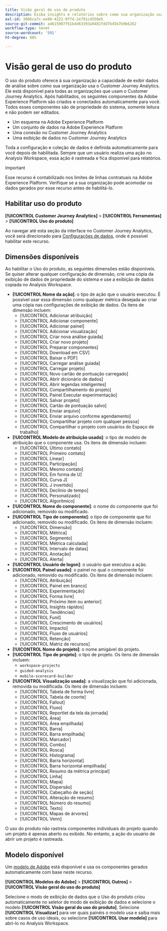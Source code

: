 ```yaml
---
title: Visão geral de uso do produto
description: Exiba insights e relatórios sobre como sua organização usa o Customer Journey Analytics.
exl-id: 3806ca7c-ee90-4222-9ffd-2e791c4550e5
source-git-commit: a4615907f61b4d63393a9481fdd7b45b7b9b6262
workflow-type: tm+mt
source-wordcount: '591'
ht-degree: 88%

---
```


# Visão geral de uso do produto

O uso do produto oferece à sua organização a capacidade de exibir dados de análise sobre como sua organização usa o Customer Journey Analytics. Ele está disponível para todas as organizações que usam o Customer Journey Analytics. Após habilitados, os seguintes componentes da Adobe Experience Platform são criados e conectados automaticamente para você. Todos esses componentes são de propriedade do sistema, somente leitura e não podem ser editados.

* Um esquema na Adobe Experience Platform
* Um conjunto de dados na Adobe Experience Platform
* Uma conexão no Customer Journey Analytics
* Uma exibição de dados no Customer Journey Analytics

Toda a configuração e coleção de dados é definida automaticamente para você depois de habilitada. Sempre que um usuário realiza uma ação no Analysis Workspace, essa ação é rastreada e fica disponível para relatórios.

>[!IMPORTANT]
>
>Esse recurso é contabilizado nos limites de linhas contratuais na Adobe Experience Platform. Verifique se a sua organização pode acomodar os dados gerados por esse recurso antes de habilitá-lo.

## Habilitar uso do produto

**[!UICONTROL Customer Journey Analytics]** > **[!UICONTROL Ferramentas]** > **[!UICONTROL Uso do produto]**

Ao navegar até esta seção da interface no Customer Journey Analytics, você será direcionado para [Configurações de dados](data-settings.md), onde é possível habilitar este recurso.

## Dimensões disponíveis

Ao habilitar o Uso do produto, as seguintes dimensões estão disponíveis. Se quiser alterar qualquer configuração de dimensão, crie uma cópia da exibição de dados de propriedade do sistema e use a exibição de dados copiada no Analysis Workspace.

* **[!UICONTROL Nome da ação]**: o tipo de ação que o usuário executou. É possível usar essa dimensão como qualquer métrica desejada ao criar uma cópia nas configurações de exibição de dados. Os itens de dimensão incluem:
   * [!UICONTROL Adicionar atribuição]
   * [!UICONTROL Adicionar componente]
   * [!UICONTROL Adicionar painel]
   * [!UICONTROL Adicionar visualização]
   * [!UICONTROL Criar nova análise guiada]
   * [!UICONTROL Criar novo projeto]
   * [!UICONTROL Preparar componentes]
   * [!UICONTROL Download em CSV]
   * [!UICONTROL Baixar o PDF]
   * [!UICONTROL Carregar análise guiada]
   * [!UICONTROL Carregar projeto]
   * [!UICONTROL Novo cartão de pontuação carregado]
   * [!UICONTROL Abrir dicionário de dados]
   * [!UICONTROL Abrir legendas inteligentes]
   * [!UICONTROL Compartilhamento do projeto]
   * [!UICONTROL  Painel Executar experimentação]
   * [!UICONTROL Salvar projeto]
   * [!UICONTROL Cartão de pontuação salvo]
   * [!UICONTROL Enviar arquivo]
   * [!UICONTROL Enviar arquivo conforme agendamento]
   * [!UICONTROL Compartilhar projeto com qualquer pessoa]
   * [!UICONTROL Compartilhar o projeto com usuários do Espaço de trabalho]
* **[!UICONTROL Modelo de atribuição usado]**: o tipo de modelo de atribuição que o componente usa. Os itens de dimensão incluem:
   * [!UICONTROL Último contato]
   * [!UICONTROL Primeiro contato]
   * [!UICONTROL Linear]
   * [!UICONTROL Participação]
   * [!UICONTROL Mesmo contato]
   * [!UICONTROL Em forma de U]
   * [!UICONTROL Curva J]
   * [!UICONTROL J invertido]
   * [!UICONTROL Declínio de tempo]
   * [!UICONTROL Personalizado]
   * [!UICONTROL Algorítmico]
* **[!UICONTROL Nome do componente]**: o nome do componente que foi adicionado, removido ou modificado.
* **[!UICONTROL Tipo de componente]**: o tipo de componente que foi adicionado, removido ou modificado. Os itens de dimensão incluem:
   * [!UICONTROL Dimensão]
   * [!UICONTROL Métrica]
   * [!UICONTROL Segmento]
   * [!UICONTROL Métrica calculada]
   * [!UICONTROL Intervalo de datas]
   * [!UICONTROL Anotação]
   * [!UICONTROL Alerta]
* **[!UICONTROL Usuário de logon]**: o usuário que executou a ação.
* **[!UICONTROL Painel usado]**: o painel no qual o componente foi adicionado, removido ou modificado. Os itens de dimensão incluem:
   * [!UICONTROL Atribuição]
   * [!UICONTROL Painel em branco]
   * [!UICONTROL Experimentação]
   * [!UICONTROL Forma livre]
   * [!UICONTROL Próximo item ou anterior]
   * [!UICONTROL Insights rápidos]
   * [!UICONTROL Tendências]
   * [!UICONTROL Funil]
   * [!UICONTROL Crescimento de usuários]
   * [!UICONTROL Impacto]
   * [!UICONTROL Fluxo de usuários]
   * [!UICONTROL Retenção]
   * [!UICONTROL Matriz de recursos]
* **[!UICONTROL Nome do projeto]**: o nome amigável do projeto.
* **[!UICONTROL Tipo de projeto]**: o tipo de projeto. Os itens de dimensão incluem:
   * `workspace-projects`
   * `guided-analysis`
   * `mobile-scorecard-builder`
* **[!UICONTROL Visualização usada]**: a visualização que foi adicionada, removida ou modificada. Os itens de dimensão incluem:
   * [!UICONTROL Tabela de forma livre]
   * [!UICONTROL Tabela de coorte]
   * [!UICONTROL Fallout]
   * [!UICONTROL Fluxo]
   * [!UICONTROL Reportlet da tela da jornada]
   * [!UICONTROL Área]
   * [!UICONTROL Área empilhada]
   * [!UICONTROL Barra]
   * [!UICONTROL Barra empilhada]
   * [!UICONTROL Marcador]
   * [!UICONTROL Combo]
   * [!UICONTROL Rosca]
   * [!UICONTROL Histograma]
   * [!UICONTROL Barra horizontal]
   * [!UICONTROL Barra horizontal empilhada]
   * [!UICONTROL Resumo da métrica principal]
   * [!UICONTROL Linha]
   * [!UICONTROL Mapa]
   * [!UICONTROL Dispersão]
   * [!UICONTROL Cabeçalho de seção]
   * [!UICONTROL Alteração de resumo]
   * [!UICONTROL Número do resumo]
   * [!UICONTROL Texto]
   * [!UICONTROL Mapas de árvores]
   * [!UICONTROL Venn]

O uso do produto não rastreia componentes individuais do projeto quando um projeto é apenas aberto ou exibido. No entanto, a ação do usuário de abrir um projeto é rastreada.

## Modelo disponível

Um [modelo de Adobe](/help/analysis-workspace/templates/use-templates.md) está disponível e usa os componentes gerados automaticamente com base neste recurso.

**[!UICONTROL Modelos do Adobe]** > **[!UICONTROL Outros]** > **[!UICONTROL Visão geral do uso do produto]**

Selecione o modo de exibição de dados que o Uso do produto criou automaticamente no seletor de modo de exibição de dados e selecione o modelo **[!UICONTROL Visão geral do uso do produto]**. Selecione **[!UICONTROL Visualizar]** para ver quais painéis o modelo usa e saiba mais sobre casos de uso ideais, ou selecione **[!UICONTROL Usar modelo]** para abri-lo no Analysis Workspace.
